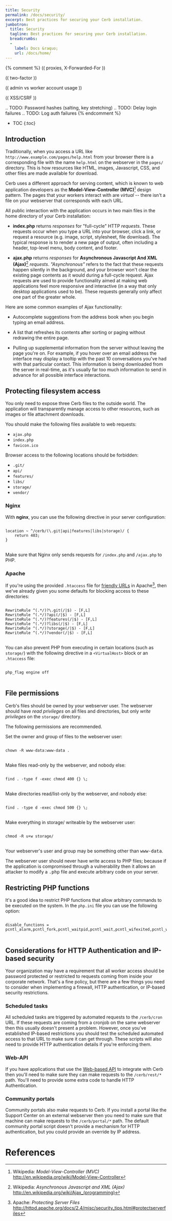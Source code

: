 ```yaml
---
title: Security
permalink: /docs/security/
excerpt: Best practices for securing your Cerb installation.
jumbotron:
  title: Security
  tagline: Best practices for securing your Cerb installation.
  breadcrumbs:
  -
    label: Docs &raquo;
    url: /docs/home/
---
```


{% comment %}
(( proxies, X-Forwarded-For ))

(( two-factor ))

(( admin vs worker account usage ))

(( XSS/CSRF ))

.. TODO: Password hashes (salting, key stretching)
.. TODO: Delay login failures
.. TODO: Log auth failures
{% endcomment %}

* TOC
{:toc}

## Introduction

Traditionally, when you access a URL like `http://www.example.com/pages/help.html` from your browser there is a corresponding file with the name `help.html` on the webserver in the `pages/` directory. This is how resources like HTML, images, Javascript, CSS, and other files are made available for download.

Cerb uses a different approach for serving content, which is known to web application developers as the **Model-View-Controller (MVC)**[^mvc] design pattern.  The pages that your workers interact with are _virtual_ -- there isn't a file on your webserver that corresponds with each URL.

All public interaction with the application occurs in two main files in the home directory of your Cerb installation:

- **index.php** returns *responses* for "full-cycle" HTTP *requests*. These requests occur when you type a URL into your browser, click a link, or request a resource (e.g. image, script, stylesheet, file download). The typical response is to render a new page of output, often including a header, top-level menu, body content, and footer.

- **ajax.php** returns *responses* for **Asynchronous Javascript And XML (Ajax)**[^ajax] *requests*. *"Asynchronous"* refers to the fact that these requests happen silently in the background, and your browser won't clear the existing page contents as it would during a full-cycle request. Ajax requests are used to provide functionality aimed at making web applications feel more responsive and interactive (in a way that only desktop applications used to be). These requests generally only affect one part of the greater whole.

Here are some common examples of Ajax functionality:

- Autocomplete suggestions from the address book when you begin typing an email address.

- A list that refreshes its contents after sorting or paging without redrawing the entire page.

- Pulling up supplemental information from the server without leaving the page you're on. For example, if you hover over an email address the interface may display a tooltip with the past 10 conversations you've had with that particular contact. This information is being downloaded from the server in real-time, as it's usually far too much information to send in advance for all possible interface interactions.

## Protecting filesystem access

You only need to expose three Cerb files to the outside world. The application will transparently manage access to other resources, such as images or file attachment downloads.

You should make the following files available to web requests:

-  `ajax.php`
-  `index.php`
-  `favicon.ico`

Browser access to the following locations should be forbidden:

-  `.git/`
-  `api/`
-  `features/`
-  `libs/`
-  `storage/`
-  `vendor/`

### Nginx

With **nginx**, you can use the following directive in your server configuration:

<pre>
<code class="language-nginx">
location ~ ^/cerb/(\.git|api|features|libs|storage)/ {
    return 403;
}
</code>
</pre>

Make sure that Nginx only sends requests for `/index.php` and `/ajax.php` to PHP.

### Apache

If you're using the provided `.htaccess` file for [friendly URLs](/docs/friendly-urls) in Apache[^apache], then we've already given you some defaults for blocking access to these directories:

<pre>
<code class="language-apache">
RewriteRule ^(.*/)?\.git(/|$) - [F,L]
RewriteRule ^(.*/)?api(/|$) - [F,L]
RewriteRule ^(.*/)?features(/|$) - [F,L]
RewriteRule ^(.*/)?libs(/|$) - [F,L]
RewriteRule ^(.*/)?storage(/|$) - [F,L]
RewriteRule ^(.*/)?vendor(/|$) - [F,L]
</code>
</pre>

You can also prevent PHP from executing in certain locations (such as `storage/`) with the following directive in a `<VirtualHost>` block or an `.htaccess` file:

<pre>
<code class="language-apache">
php_flag engine off
</code>
</pre>

## File permissions

Cerb's files should be owned by your webserver user.  The webserver should have _read privileges_ on all files and directories, but only _write privileges_ on the `storage/` directory.

The following permissions are recommended.

Set the owner and group of files to the webserver user:

<pre class="command-line" data-user="user" data-host="host">
<code class="language-bash">
chown -R www-data:www-data .
</code>
</pre>

Make files read-only by the webserver, and nobody else:

<pre class="command-line" data-user="user" data-host="host">
<code class="language-bash">
find . -type f -exec chmod 400 {} \;
</code>
</pre>

Make directories read/list-only by the webserver, and nobody else:

<pre class="command-line" data-user="user" data-host="host">
<code class="language-bash">
find . -type d -exec chmod 500 {} \;
</code>
</pre>

Make everything in storage/ writeable by the webserver user:

<pre class="command-line" data-user="user" data-host="host">
<code class="language-bash">
chmod -R u+w storage/
</code>
</pre>

<div class="cerb-box note">
	<p>Your webserver's user and group may be something other than <tt>www-data</tt>.</p>
</div>

<div class="cerb-box warning">
	<p>The webserver user should never have write access to PHP files; because if the application is compromised through a vulnerability then it allows an attacker to modify a <tt>.php</tt> file and execute arbitrary code on your server.</p>
</div>

## Restricting PHP functions

It's a good idea to restrict PHP functions that allow arbitrary commands to be executed on the system.  In the `php.ini` file you can use the following option:

<pre>
<code class="language-ini">
disable_functions = pcntl_alarm,pcntl_fork,pcntl_waitpid,pcntl_wait,pcntl_wifexited,pcntl_wifstopped,pcntl_wifsignaled,pcntl_wifcontinued,pcntl_wexitstatus,pcntl_wtermsig,pcntl_wstopsig,pcntl_signal,pcntl_signal_dispatch,pcntl_get_last_error,pcntl_strerror,pcntl_sigprocmask,pcntl_sigwaitinfo,pcntl_sigtimedwait,pcntl_exec,pcntl_getpriority,pcntl_setpriority,show_source,system,exec,passthru,proc_nice,proc_open,popen,shell_exec,
</code>
</pre>

## Considerations for HTTP Authentication and IP-based security

Your organization may have a requirement that all worker access should be password protected or restricted to requests coming from inside your corporate network. That's a fine policy, but there are a few things you need to consider when implementing a firewall, HTTP authentication, or IP-based security restrictions.

### Scheduled tasks

All scheduled tasks are triggered by automated requests to the `/cerb/cron` URL. If these requests are coming from a cronjob on the same webserver then this usually doesn't present a problem. However, once you've established IP-based restrictions you should test the scheduled automated access to that URL to make sure it can get through. These scripts will also need to provide HTTP authentication details if you're enforcing them.

### Web-API

If you have applications that use the [Web-based API](/docs/api) to integrate with Cerb then you'll need to make sure they can make requests to the `/cerb/rest/*` path. You'll need to provide some extra code to handle HTTP Authentication.

### Community portals

Community portals also make requests to Cerb. If you install a portal like the Support Center on an external webserver then you need to make sure that machine can make requests to the `/cerb/portal/*` path. The default community portal script doesn't provide a mechanism for HTTP authentication, but you could provide an override by IP address.

# References

[^ajax]: Wikipedia: *Asynchronous Javascript and XML (Ajax)* <http://en.wikipedia.org/wiki/Ajax_(programming)>
[^apache]: Apache: *Protecting Server Files* <http://httpd.apache.org/docs/2.4/misc/security_tips.html#protectserverfiles>
[^mvc]: Wikipedia: *Model-View-Controller (MVC)* <http://en.wikipedia.org/wiki/Model-View-Controller>
